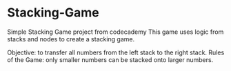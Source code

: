 # Stacking-Game
Simple Stacking Game project from codecademy
This game uses logic from stacks and nodes to create a stacking game. 

Objective:
to transfer all numbers from the left stack to the right stack.
Rules of the Game:
only smaller numbers can be stacked onto larger numbers.
